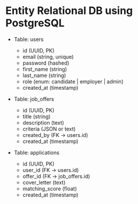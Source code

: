 # Entity Relational DB using PostgreSQL

- Table: users
  - id (UUID, PK)
  - email (string, unique)
  - password (hashed)
  - first_name (string)
  - last_name (string)
  - role (enum: candidate | employer | admin)
  - created_at (timestamp)

- Table: job_offers
  - id (UUID, PK)
  - title (string)
  - description (text)
  - criteria (JSON or text)
  - created_by (FK → users.id)
  - created_at (timestamp)

- Table: applications
  - id (UUID, PK)
  - user_id (FK → users.id)
  - offer_id (FK → job_offers.id)
  - cover_letter (text)
  - matching_score (float)
  - created_at (timestamp)
